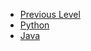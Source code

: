 <!-- docs/_sidebar.md created by Zachary Li -->

- [Previous Level](README)
- [Python](Languages/Python/README)
- [Java](Languages/Java/README)
